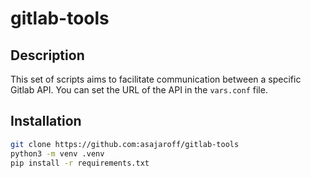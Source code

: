 # gitlab-tools

## Description
This set of scripts aims to facilitate communication between a specific Gitlab API. 
You can set the URL of the API in the `vars.conf` file.

## Installation
```bash
git clone https://github.com:asajaroff/gitlab-tools
python3 -m venv .venv
pip install -r requirements.txt
```